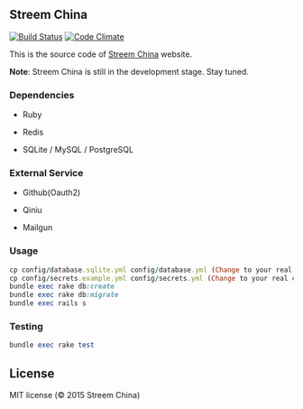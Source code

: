 ## Streem China

[![Build Status](https://travis-ci.org/streem-china/streem-china.svg)](https://travis-ci.org/streem-china/streem-china)
[![Code Climate](https://codeclimate.com/github/streem-china/streem-china/badges/gpa.svg)](https://codeclimate.com/github/streem-china/streem-china)

This is the source code of [Streem China](http://streem-china.org) website.

**Note**: Streem China is still in the development stage. Stay tuned.

### Dependencies

* Ruby

* Redis

* SQLite / MySQL / PostgreSQL

### External Service

* Github(Oauth2)

* Qiniu

* Mailgun

### Usage

```ruby
cp config/database.sqlite.yml config/database.yml (Change to your real config)
cp config/secrets.example.yml config/secrets.yml (Change to your real config)
bundle exec rake db:create
bundle exec rake db:migrate
bundle exec rails s
```

### Testing

```ruby
bundle exec rake test
```

## License

MIT license (© 2015 Streem China)
